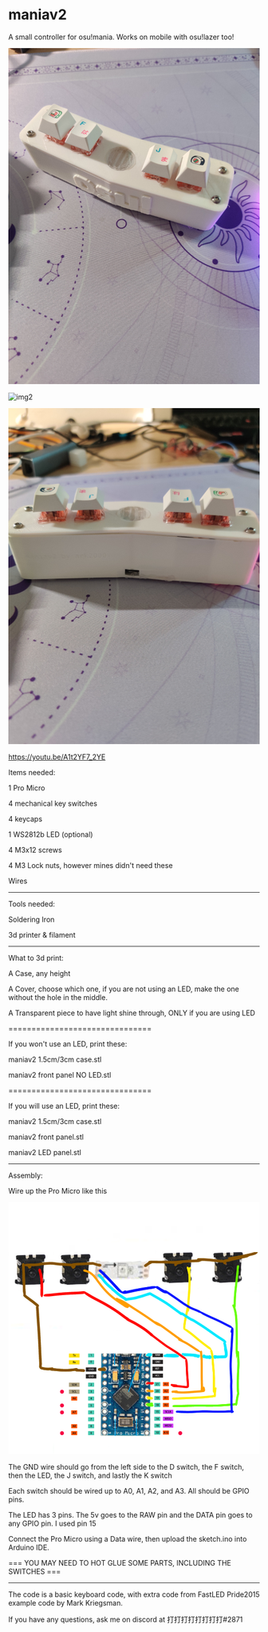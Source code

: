 # maniav2
A small controller for osu!mania. Works on mobile with osu!lazer too!

![img1](https://github.com/ark2000k/maniav2/blob/main/images/IMG_20230418_165052.jpg?raw=true)

![img2](https://github.com/ark2000k/maniav2/blob/main/images/IMG_20230418_165057.jpg?raw=true)

![img3](https://github.com/ark2000k/maniav2/blob/main/images/IMG_20230418_165104.jpg?raw=true)

https://youtu.be/A1t2YF7_2YE

Items needed:

1 Pro Micro

4 mechanical key switches

4 keycaps

1 WS2812b LED (optional)

4 M3x12 screws

4 M3 Lock nuts, however mines didn't need these

Wires

----------------------------

Tools needed:

Soldering Iron

3d printer & filament

----------------------------

What to 3d print:

A Case, any height

A Cover, choose which one, if you are not using an LED, make the one without the hole in the middle.

A Transparent piece to have light shine through, ONLY if you are using LED

===============================

If you won't use an LED, print these:

maniav2 1.5cm/3cm case.stl

maniav2 front panel NO LED.stl

===============================

If you will use an LED, print these:

maniav2 1.5cm/3cm case.stl

maniav2 front panel.stl

maniav2 LED panel.stl

----------------------------

Assembly:

Wire up the Pro Micro like this

![img](https://github.com/ark2000k/maniav2/blob/main/images/Untitled30_20230319204649.png?raw=true)

The GND wire should go from the left side to the D switch, the F switch, then the LED, the J switch, and lastly the K switch

Each switch should be wired up to A0, A1, A2, and A3. All should be GPIO pins.

The LED has 3 pins. The 5v goes to the RAW pin and the DATA pin goes to any GPIO pin. I used pin 15

Connect the Pro Micro using a Data wire, then upload the sketch.ino into Arduino IDE.

=== YOU MAY NEED TO HOT GLUE SOME PARTS, INCLUDING THE SWITCHES ===

------------------------------

The code is a basic keyboard code, with extra code from FastLED Pride2015 example code by Mark Kriegsman.

If you have any questions, ask me on discord at 打打打打打打打打#2871
